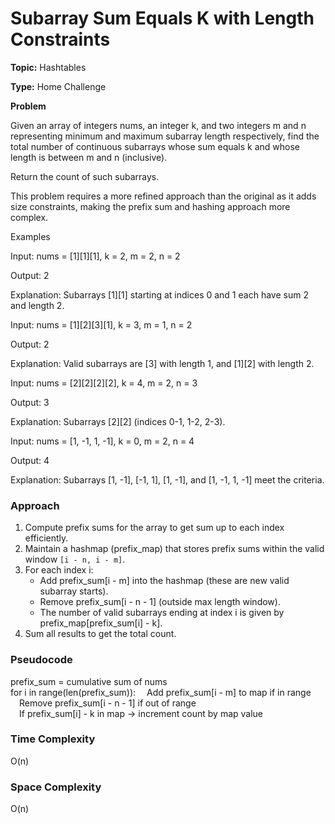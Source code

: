 # Subarray Sum Equals K with Length Constraints
**Topic:** Hashtables

**Type:** Home Challenge


**Problem**

Given an array of integers nums, an integer k, and two integers m and n representing minimum and maximum subarray length respectively, find the total number of continuous subarrays whose sum equals k and whose length is between m and n (inclusive). 

Return the count of such subarrays. 

This problem requires a more refined approach than the original as it adds size constraints, making the prefix sum and hashing approach more complex. 

Examples 

Input: nums = [1][1][1], k = 2, m = 2, n = 2 

Output: 2 

Explanation: Subarrays [1][1] starting at indices 0 and 1 each have sum 2 and length 2. 

Input: nums = [1][2][3][1], k = 3, m = 1, n = 2 

Output: 2 

Explanation: Valid subarrays are [3] with length 1, and [1][2] with length 2. 

Input: nums = [2][2][2][2], k = 4, m = 2, n = 3 

Output: 3 

Explanation: Subarrays [2][2] (indices 0-1, 1-2, 2-3). 

Input: nums = [1, -1, 1, -1], k = 0, m = 2, n = 4 

Output: 4 

Explanation: Subarrays [1, -1], [-1, 1], [1, -1], and [1, -1, 1, -1] meet the criteria. 

### Approach

1. Compute prefix sums for the array to get sum up to each index efficiently.  
2. Maintain a hashmap (prefix_map) that stores prefix sums within the valid window `[i - n, i - m]`.  
3. For each index i:
   - Add prefix_sum[i - m] into the hashmap (these are new valid subarray starts).
   - Remove prefix_sum[i - n - 1] (outside max length window).
   - The number of valid subarrays ending at index i is given by prefix_map[prefix_sum[i] - k].
4. Sum all results to get the total count.

### Pseudocode

prefix_sum = cumulative sum of nums  
for i in range(len(prefix_sum)):
 Add prefix_sum[i - m] to map if in range  
 Remove prefix_sum[i - n - 1] if out of range  
 If prefix_sum[i] - k in map → increment count by map value  

### Time Complexity

O(n)

### Space Complexity

O(n)
